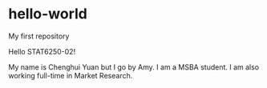 # hello-world
My first repository

Hello STAT6250-02!

My name is Chenghui Yuan but I go by Amy. I am a MSBA student. 
I am also working full-time in Market Research.
